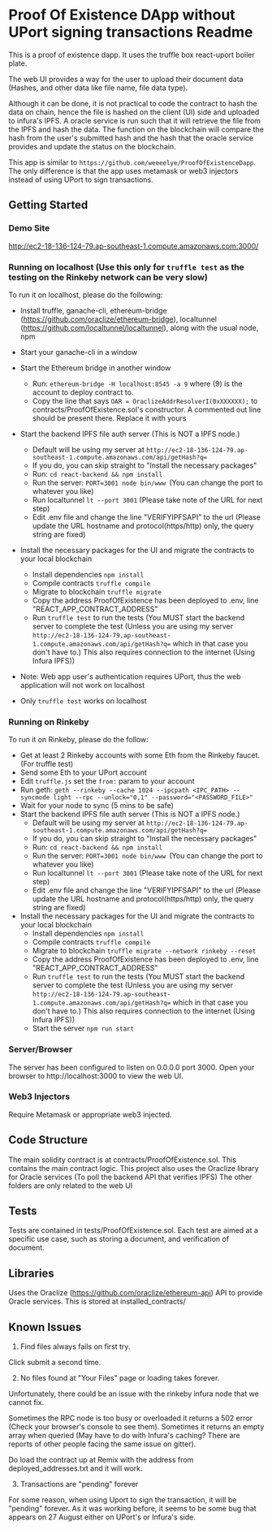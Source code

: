 # Proof Of Existence DApp without UPort signing transactions Readme

This is a proof of existence dapp. It uses the truffle box react-uport boiler plate.

The web UI provides a way for the user to upload their document data (Hashes, and other data like file name, file data type).


Although it can be done, it is not practical to code the contract to hash the data on chain, hence the file is hashed on the client (UI) side and uploaded to infura's IPFS. A oracle service is run such that it will retrieve the file from the IPFS and hash the data.
The function on the blockchain will compare the hash from the user's submitted hash and the hash that the oracle service provides and update the status on the blockchain.

This app is similar to `https://github.com/weeeelye/ProofOfExistenceDapp`. The only difference is that the app uses metamask or web3 injectors instead of using UPort to sign transactions.

## Getting Started

### Demo Site
http://ec2-18-136-124-79.ap-southeast-1.compute.amazonaws.com:3000/

### Running on localhost (Use this only for `truffle test` as the testing on the Rinkeby network can be very slow)
To run it on localhost, please do the following:
- Install truffle, ganache-cli, ethereum-bridge (https://github.com/oraclize/ethereum-bridge), localtunnel (https://github.com/localtunnel/localtunnel), along with the usual node, npm
- Start your ganache-cli in a window
- Start the Ethereum bridge in another window
  - Run: `ethereum-bridge -H localhost:8545 -a 9` where (9) is the account to deploy contract to.
  - Copy the line that says `OAR = OraclizeAddrResolverI(0xXXXXXX);` to contracts/ProofOfExistence.sol's constructor. A commented out line should be present there. Replace it with yours
- Start the backend IPFS file auth server (This is NOT a IPFS node.)
  - Default will be using my server at `http://ec2-18-136-124-79.ap-southeast-1.compute.amazonaws.com/api/getHash?q=`
  - If you do, you can skip straight to "Install the necessary packages"
  - Run: `cd react-backend && npm install`
  - Run the server: `PORT=3001 node bin/www `(You can change the port to whatever you like)
  - Run localtunnel `lt --port 3001` (Please take note of the URL for next step)
  - Edit .env file and change the line "VERIFYIPFSAPI" to the url (Please update the URL hostname and protocol(https/http) only, the query string are fixed)
- Install the necessary packages for the UI and migrate the contracts to your local blockchain
  - Install dependencies `npm install`
  - Compile contracts `truffle compile`
  - Migrate to blockchain `truffle migrate`
  - Copy the address ProofOfExistence has been deployed to .env, line "REACT_APP_CONTRACT_ADDRESS"
  - Run `truffle test` to run the tests (You MUST start the backend server to complete the test (Unless you are using my server `http://ec2-18-136-124-79.ap-southeast-1.compute.amazonaws.com/api/getHash?q=` which in that case you don't have to.) This also requires connection to the internet (Using Infura IPFS))

- Note: Web app user's authentication requires UPort, thus the web application will not work on localhost
- Only `truffle test` works on localhost

### Running on Rinkeby
To run it on Rinkeby, please do the follow:
- Get at least 2 Rinkeby accounts with some Eth from the Rinkeby faucet. (For truffle test)
- Send some Eth to your UPort account
- Edit `truffle.js` set the `from:` param to your account
- Run geth: `geth --rinkeby --cache 1024 --ipcpath <IPC_PATH> --syncmode light --rpc --unlock="0,1" --password="<PASSWORD_FILE>"`
- Wait for your node to sync (5 mins to be safe)
- Start the backend IPFS file auth server (This is NOT a IPFS node.)
  - Default will be using my server at `http://ec2-18-136-124-79.ap-southeast-1.compute.amazonaws.com/api/getHash?q=`
  - If you do, you can skip straight to "Install the necessary packages"
  - Run: `cd react-backend && npm install`
  - Run the server: `PORT=3001 node bin/www `(You can change the port to whatever you like)
  - Run localtunnel `lt --port 3001` (Please take note of the URL for next step)
  - Edit .env file and change the line "VERIFYIPFSAPI" to the url (Please update the URL hostname and protocol(https/http) only, the query string are fixed)
- Install the necessary packages for the UI and migrate the contracts to your local blockchain
  - Install dependencies `npm install`
  - Compile contracts `truffle compile`
  - Migrate to blockchain `truffle migrate --network rinkeby --reset`
  - Copy the address ProofOfExistence has been deployed to .env, line "REACT_APP_CONTRACT_ADDRESS"
  - Run `truffle test` to run the tests (You MUST start the backend server to complete the test (Unless you are using my server `http://ec2-18-136-124-79.ap-southeast-1.compute.amazonaws.com/api/getHash?q=` which in that case you don't have to.) This also requires connection to the internet (Using Infura IPFS))
  - Start the server `npm run start`

### Server/Browser
The server has been configured to listen on 0.0.0.0 port 3000. Open your browser to http://localhost:3000 to view the web UI.

### Web3 Injectors
Require Metamask or appropriate web3 injected.

## Code Structure
The main solidity contract is at contracts/ProofOfExistence.sol. This contains the main contract logic.
This project also uses the Oraclize library for Oracle services (To poll the backend API that verifies IPFS)
The other folders are only related to the web UI

## Tests
Tests are contained in tests/ProofOfExistence.sol.
Each test are aimed at a specific use case, such as storing a document, and verification of document.

## Libraries
Uses the Oraclize (https://github.com/oraclize/ethereum-api) API to provide Oracle services. This is stored at installed_contracts/

## Known Issues
1) Find files always fails on first try.


Click submit a second time.


2) No files found at "Your Files" page or loading takes forever.


Unfortunately, there could be an issue with the rinkeby infura node that we cannot fix. 


Sometimes the RPC node is too busy or overloaded it returns a 502 error (Check your browser's console to see them). 
Sometimes it returns an empty array when queried (May have to do with Infura's caching? There are reports of other people facing the same issue on gitter). 


Do load the contract up at Remix with the address from deployed_addresses.txt and it will work.


3) Transactions are "pending" forever 


For some reason, when using Uport to sign the transaction, it will be "pending" forever. As it was working before, it seems to be some bug that appears on 27 August either on UPort's or Infura's side.
